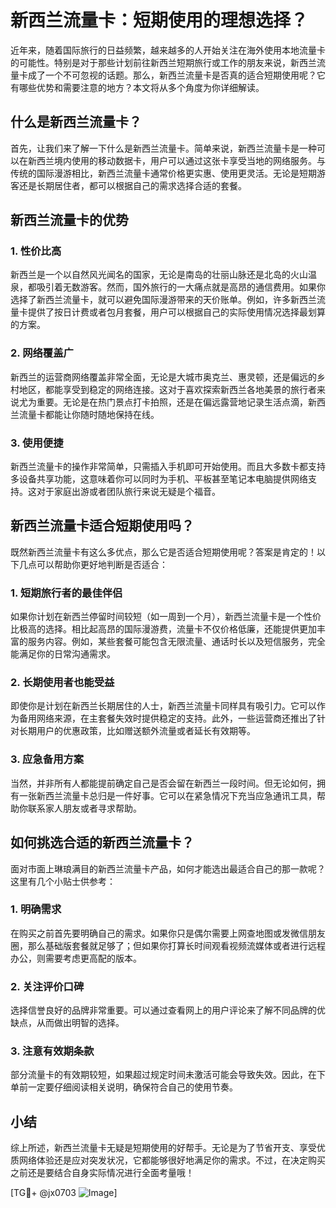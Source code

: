 # 新西兰流量卡：短期使用的理想选择？

近年来，随着国际旅行的日益频繁，越来越多的人开始关注在海外使用本地流量卡的可能性。特别是对于那些计划前往新西兰短期旅行或工作的朋友来说，新西兰流量卡成了一个不可忽视的话题。那么，新西兰流量卡是否真的适合短期使用呢？它有哪些优势和需要注意的地方？本文将从多个角度为你详细解读。

## 什么是新西兰流量卡？

首先，让我们来了解一下什么是新西兰流量卡。简单来说，新西兰流量卡是一种可以在新西兰境内使用的移动数据卡，用户可以通过这张卡享受当地的网络服务。与传统的国际漫游相比，新西兰流量卡通常价格更实惠、使用更灵活。无论是短期游客还是长期居住者，都可以根据自己的需求选择合适的套餐。

## 新西兰流量卡的优势

### 1. 性价比高
新西兰是一个以自然风光闻名的国家，无论是南岛的壮丽山脉还是北岛的火山温泉，都吸引着无数游客。然而，国外旅行的一大痛点就是高昂的通信费用。如果你选择了新西兰流量卡，就可以避免国际漫游带来的天价账单。例如，许多新西兰流量卡提供了按日计费或者包月套餐，用户可以根据自己的实际使用情况选择最划算的方案。

### 2. 网络覆盖广
新西兰的运营商网络覆盖非常全面，无论是大城市奥克兰、惠灵顿，还是偏远的乡村地区，都能享受到稳定的网络连接。这对于喜欢探索新西兰各地美景的旅行者来说尤为重要。无论是在热门景点打卡拍照，还是在偏远露营地记录生活点滴，新西兰流量卡都能让你随时随地保持在线。

### 3. 使用便捷
新西兰流量卡的操作非常简单，只需插入手机即可开始使用。而且大多数卡都支持多设备共享功能，这意味着你可以同时为手机、平板甚至笔记本电脑提供网络支持。这对于家庭出游或者团队旅行来说无疑是个福音。

## 新西兰流量卡适合短期使用吗？

既然新西兰流量卡有这么多优点，那么它是否适合短期使用呢？答案是肯定的！以下几点可以帮助你更好地判断是否适合：

### 1. 短期旅行者的最佳伴侣
如果你计划在新西兰停留时间较短（如一周到一个月），新西兰流量卡是一个性价比极高的选择。相比起高昂的国际漫游费，流量卡不仅价格低廉，还能提供更加丰富的服务内容。例如，某些套餐可能包含无限流量、通话时长以及短信服务，完全能满足你的日常沟通需求。

### 2. 长期使用者也能受益
即使你是计划在新西兰长期居住的人士，新西兰流量卡同样具有吸引力。它可以作为备用网络来源，在主套餐失效时提供稳定的支持。此外，一些运营商还推出了针对长期用户的优惠政策，比如赠送额外流量或者延长有效期等。

### 3. 应急备用方案
当然，并非所有人都能提前确定自己是否会留在新西兰一段时间。但无论如何，拥有一张新西兰流量卡总归是一件好事。它可以在紧急情况下充当应急通讯工具，帮助你联系家人朋友或者寻求帮助。

## 如何挑选合适的新西兰流量卡？

面对市面上琳琅满目的新西兰流量卡产品，如何才能选出最适合自己的那一款呢？这里有几个小贴士供参考：

### 1. 明确需求
在购买之前首先要明确自己的需求。如果你只是偶尔需要上网查地图或发微信朋友圈，那么基础版套餐就足够了；但如果你打算长时间观看视频流媒体或者进行远程办公，则需要考虑更高配的版本。

### 2. 关注评价口碑
选择信誉良好的品牌非常重要。可以通过查看网上的用户评论来了解不同品牌的优缺点，从而做出明智的选择。

### 3. 注意有效期条款
部分流量卡的有效期较短，如果超过规定时间未激活可能会导致失效。因此，在下单前一定要仔细阅读相关说明，确保符合自己的使用节奏。

## 小结

综上所述，新西兰流量卡无疑是短期使用的好帮手。无论是为了节省开支、享受优质网络体验还是应对突发状况，它都能够很好地满足你的需求。不过，在决定购买之前还是要结合自身实际情况进行全面考量哦！

[TG💪+ @jx0703 ![Image](https://github.com/user-attachments/assets/dbca1d08-cadb-493c-b0ec-ad6f7a83f270)]